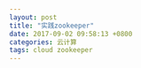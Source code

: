 ```yaml
---
layout: post
title: "实践zookeeper"
date: 2017-09-02 09:58:13 +0800
categories: 云计算
tags: cloud zookeeper
---
```


